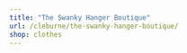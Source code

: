 ```yaml
---
title: "The Swanky Hanger Boutique"
url: /cleburne/the-swanky-hanger-boutique/
shop: clothes
---
```

